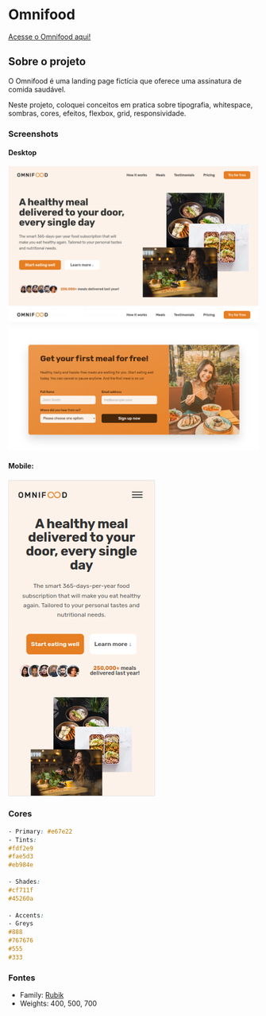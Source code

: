 # Omnifood

[Acesse o Omnifood aqui!](https://g101-omnifood.netlify.app)

## Sobre o projeto

O Omnifood é uma landing page fictícia que oferece uma assinatura de comida saudável.

Neste projeto, coloquei conceitos em pratica sobre tipografia, whitespace, sombras, cores, efeitos, flexbox, grid, responsividade.

### Screenshots

#### Desktop

![Desktop](./screenshots/2desktop.png)
![Desktop](./screenshots/2.1desktop.png)

#### Mobile:

![App Screenshot](./screenshots/1mobile.png)

### Cores

```css
- Primary: #e67e22
- Tints:
#fdf2e9
#fae5d3
#eb984e

- Shades:
#cf711f
#45260a

- Accents:
- Greys
#888
#767676
#555
#333
```

### Fontes

- Family: [Rubik](https://fonts.google.com/specimen/Rubik)
- Weights: 400, 500, 700
